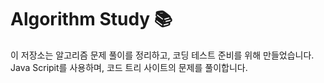 # Algorithm Study 📚

이 저장소는 알고리즘 문제 풀이를 정리하고, 코딩 테스트 준비를 위해 만들었습니다.  
Java Scripit를 사용하며, 코드 트리 사이트의 문제를 풀이합니다.
